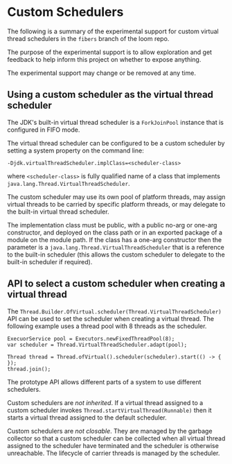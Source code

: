 # Custom Schedulers

The following is a summary of the experimental support for custom virtual thread schedulers
in the `fibers` branch of the loom repo.

The purpose of the experimental support is to allow exploration and get feedback to help
inform this project on whether to expose anything.

The experimental support may change or be removed at any time.

## Using a custom scheduler as the virtual thread scheduler

The JDK's built-in virtual thread scheduler is a `ForkJoinPool` instance that is
configured in FIFO mode.

The virtual thread scheduler can be configured to be a custom scheduler by setting
a system property on the command line:


```
-Djdk.virtualThreadScheduler.implClass=<scheduler-class>
```

where `<scheduler-class>` is fully qualified name of a class that implements
`java.lang.Thread.VirtualThreadScheduler`.

The custom scheduler may use its own pool of platform threads, may assign virtual threads
to be carried by specific platform threads, or may delegate to the built-in virtual thread
scheduler.

The implementation class must be public, with a public no-arg or one-arg constructor, and
deployed on the class path or in an exported package of a module on the module path. If the
class has a one-arg constructor then the parameter is a `java.lang.Thread.VirtualThreadScheduler`
that is a reference to the built-in scheduler (this allows the custom scheduler
to delegate to the built-in scheduler if required).


## API to select a custom scheduler when creating a virtual thread

The `Thread.Builder.OfVirtual.scheduler(Thread.VirtualThreadScheduler)` API can be used
to set the scheduler when creating a virtual thread. The following example uses a thread
pool with 8 threads as the scheduler.

```
ExecuorService pool = Executors.newFixedThreadPool(8);
var scheduler = Thread.VirtualThreadScheduler.adapt(pool);

Thread thread = Thread.ofVirtual().scheduler(scheduler).start(() -> { });
thread.join();
```

The prototype API allows different parts of a system to use different schedulers.

Custom schedulers are _not inherited_. If a virtual thread assigned to a custom
scheduler invokes `Thread.startVirtualThread(Runnable)` then it starts a virtual
thread assigned to the default scheduler.

Custom schedulers are _not closable_. They are managed by the garbage collector so that
a custom scheduler can be collected when all virtual thread assigned to the scheduler
have terminated and the scheduler is otherwise unreachable. The lifecycle of carrier
threads is managed by the scheduler.